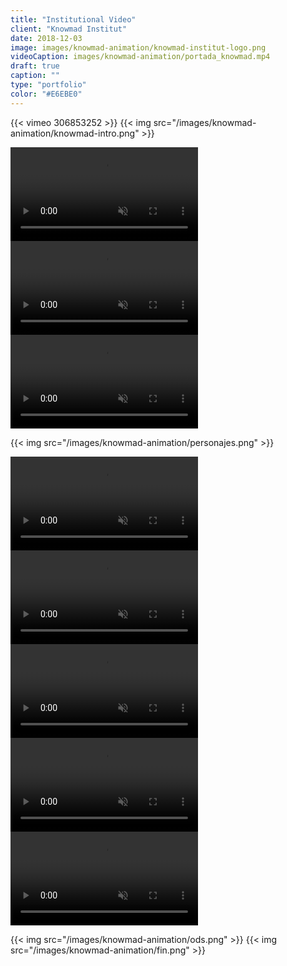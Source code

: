 ```yaml
---
title: "Institutional Video"
client: "Knowmad Institut"
date: 2018-12-03
image: images/knowmad-animation/knowmad-institut-logo.png
videoCaption: images/knowmad-animation/portada_knowmad.mp4
draft: true
caption: ""
type: "portfolio"
color: "#E6EBE0"
---
```

{{< vimeo 306853252 >}}
{{< img src="/images/knowmad-animation/knowmad-intro.png" >}}

<div class="container">
	<div class="row">
		<div class="col-12 col-lg-4 p-4">
			<div class="embed-responsive embed-responsive-16by9">
				<video autoplay muted loop playsinline>
					<source src="/images/knowmad-animation/es-2.mp4" type="video/mp4">
					Your browser does not support the video tag.
				</video>
			</div>
		</div>
		<div class="col-12 col-lg-4 p-4">
			<div class="embed-responsive embed-responsive-16by9">
				<video autoplay muted loop playsinline>
					<source src="/images/knowmad-animation/es-3.mp4" type="video/mp4">
					Your browser does not support the video tag.
				</video>
			</div>
		</div>
		<div class="col-12 col-lg-4 p-4">
			<div class="embed-responsive embed-responsive-16by9">
				<video autoplay muted loop playsinline>
					<source src="/images/knowmad-animation/es-4.mp4" type="video/mp4">
					Your browser does not support the video tag.
				</video>
			</div>
		</div>
	</div>
</div>

{{< img src="/images/knowmad-animation/personajes.png" >}}

<div class="container">
	<div class="row">
		<div class="col-12 col-lg-4 py-2">
			<div class="embed-responsive embed-responsive-16by9">
				<video autoplay muted loop playsinline>
					<source src="/images/knowmad-animation/es-5.mp4" type="video/mp4">
					Your browser does not support the video tag.
				</video>
			</div>
		</div>
		<div class="col-12 col-lg-4 py-2">
			<div class="embed-responsive embed-responsive-16by9">
				<video autoplay muted loop playsinline>
					<source src="/images/knowmad-animation/es-8.mp4" type="video/mp4">
					Your browser does not support the video tag.
				</video>
			</div>
		</div>
		<div class="col-12 col-lg-4 py-2">
			<div class="embed-responsive embed-responsive-16by9">
				<video autoplay muted loop playsinline>
					<source src="/images/knowmad-animation/es-9-1.mp4" type="video/mp4">
					Your browser does not support the video tag.
				</video>
			</div>
		</div>
	</div>
</div>

<div class="container">
	<div class="row">
		<div class="col-12 col-lg-6 py-2">
			<div class="embed-responsive embed-responsive-16by9">
				<video autoplay muted loop playsinline>
					<source src="/images/knowmad-animation/es-9-2.mp4" type="video/mp4">
					Your browser does not support the video tag.
				</video>
			</div>
		</div>
		<div class="col-12 col-lg-6 py-2">
			<div class="embed-responsive embed-responsive-16by9">
				<video autoplay muted loop playsinline>
					<source src="/images/knowmad-animation/es-9-3.mp4" type="video/mp4">
					Your browser does not support the video tag.
				</video>
			</div>
		</div>
	</div>
</div>

{{< img src="/images/knowmad-animation/ods.png" >}}
{{< img src="/images/knowmad-animation/fin.png" >}}